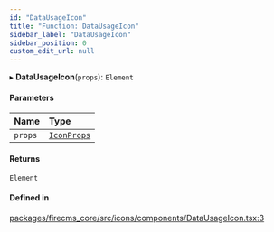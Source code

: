 ```yaml
---
id: "DataUsageIcon"
title: "Function: DataUsageIcon"
sidebar_label: "DataUsageIcon"
sidebar_position: 0
custom_edit_url: null
---
```


▸ **DataUsageIcon**(`props`): `Element`

#### Parameters

| Name | Type |
| :------ | :------ |
| `props` | [`IconProps`](../types/IconProps.md) |

#### Returns

`Element`

#### Defined in

[packages/firecms_core/src/icons/components/DataUsageIcon.tsx:3](https://github.com/FireCMSco/firecms/blob/d45f3739/packages/firecms_core/src/icons/components/DataUsageIcon.tsx#L3)
